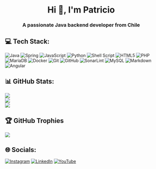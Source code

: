 
<h1 align="center">Hi 👋, I'm Patricio</h1>
<h3 align="center">A passionate Java backend developer from Chile</h3>

###
## 💻 Tech Stack:
![Java](https://img.shields.io/badge/java-%23ED8B00.svg?style=for-the-badge&logo=openjdk&logoColor=white) ![Spring](https://img.shields.io/badge/spring-%236DB33F.svg?style=for-the-badge&logo=spring&logoColor=white) ![JavaScript](https://img.shields.io/badge/javascript-%23323330.svg?style=for-the-badge&logo=javascript&logoColor=%23F7DF1E) ![Python](https://img.shields.io/badge/python-3670A0?style=for-the-badge&logo=python&logoColor=ffdd54) ![Shell Script](https://img.shields.io/badge/shell_script-%23121011.svg?style=for-the-badge&logo=gnu-bash&logoColor=white) ![HTML5](https://img.shields.io/badge/html5-%23E34F26.svg?style=for-the-badge&logo=html5&logoColor=white) ![PHP](https://img.shields.io/badge/php-%23777BB4.svg?style=for-the-badge&logo=php&logoColor=white) ![MariaDB](https://img.shields.io/badge/MariaDB-003545?style=for-the-badge&logo=mariadb&logoColor=white) ![Docker](https://img.shields.io/badge/docker-%230db7ed.svg?style=for-the-badge&logo=docker&logoColor=white) ![Git](https://img.shields.io/badge/git-%23F05033.svg?style=for-the-badge&logo=git&logoColor=white) ![GitHub](https://img.shields.io/badge/github-%23121011.svg?style=for-the-badge&logo=github&logoColor=white) ![SonarLint](https://img.shields.io/badge/SonarLint-CB2029?style=for-the-badge&logo=SONARLINT&logoColor=white) ![MySQL](https://img.shields.io/badge/mysql-4479A1.svg?style=for-the-badge&logo=mysql&logoColor=white) ![Markdown](https://img.shields.io/badge/markdown-%23000000.svg?style=for-the-badge&logo=markdown&logoColor=white) ![Angular](https://img.shields.io/badge/angular-%23DD0031.svg?style=for-the-badge&logo=angular&logoColor=white) 
###
## 📊 GitHub Stats:
![](https://github-readme-stats.vercel.app/api?username=prezdev88&theme=dracula&hide_border=false&include_all_commits=true&count_private=true)<br/>
![](https://github-readme-streak-stats.herokuapp.com/?user=prezdev88&theme=dracula&hide_border=false)<br/>
![](https://github-readme-stats.vercel.app/api/top-langs/?username=prezdev88&theme=dracula&hide_border=false&include_all_commits=true&count_private=true&layout=compact)
###
## 🏆 GitHub Trophies
![](https://github-profile-trophy.vercel.app/?username=prezdev88&theme=dracula&no-frame=false&no-bg=false&margin-w=4)
###
## 🌐 Socials:
[![Instagram](https://img.shields.io/badge/Instagram-%23E4405F.svg?logo=Instagram&logoColor=white)](https://instagram.com/prez.dev) [![LinkedIn](https://img.shields.io/badge/LinkedIn-%230077B5.svg?logo=linkedin&logoColor=white)](https://linkedin.com/in/pperezpinto) [![YouTube](https://img.shields.io/badge/YouTube-%23FF0000.svg?logo=YouTube&logoColor=white)](https://youtube.com/@prezdev) 

<!-- Proudly created with GPRM ( https://gprm.itsvg.in ) -->

